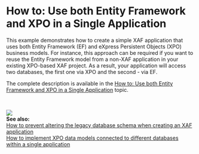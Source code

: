 # How to: Use both Entity Framework and XPO in a Single Application


<p>This example demonstrates how to create a simple XAF application that uses both Entity Framework (EF) and eXpress Persistent Objects (XPO) business models. For instance, this approach can be required if you want to reuse the Entity Framework model from a non-XAF application in your existing XPO-based XAF project. As a result, your application will access two databases, the first one via XPO and the second - via EF.</p><p>The complete description is available in the <a href="http://documentation.devexpress.com/#Xaf/CustomDocument3476"><u>How to: Use both Entity Framework and XPO in a Single Application</u></a> topic.</p><br />
<p><img src="https://raw.githubusercontent.com/DevExpress-Examples/how-to-use-both-entity-framework-and-xpo-in-a-single-application-e4543/13.1.5+/media/6316e026-5868-492b-9687-c12ad1d08118.png"><br />
<strong>See also:</strong> <br />
<a href="https://www.devexpress.com/Support/Center/p/E1150">How to prevent altering the legacy database schema when creating an XAF application</a><u><br />
</u><a href="https://www.devexpress.com/Support/Center/p/E4896">How to implement XPO data models connected to different databases within a single application</a></p>

<br/>


